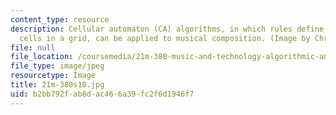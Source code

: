 ```yaml
---
content_type: resource
description: Cellular automaton (CA) algorithms, in which rules define the state of
  cells in a grid, can be applied to musical composition. (Image by Christopher Ariza.)
file: null
file_location: /coursemedia/21m-380-music-and-technology-algorithmic-and-generative-music-spring-2010/b2bb792fab8dac466a39fc2f6d1946f7_21m-380s10.jpg
file_type: image/jpeg
resourcetype: Image
title: 21m-380s10.jpg
uid: b2bb792f-ab8d-ac46-6a39-fc2f6d1946f7
---
```

